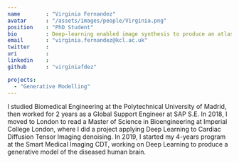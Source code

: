 ```yaml
---
name        : "Virginia Fernandez"
avatar      : "/assets/images/people/Virginia.png"
position    : "PhD Student"
bio         : Deep-learning enabled image synthesis to produce an atlas of the diseased Human Brain
email       : "virginia.fernandez@kcl.ac.uk"
twitter     :
uri         :
linkedin    :
github      : "virginiafdez"

projects:
  - "Generative Modelling"
---
```


I studied Biomedical Engineering at the Polytechnical University of Madrid, then worked for 2 years as a Global Support Engineer at SAP S.E. In 2018, I moved to London to read a Master of Science in Bioengineering at Imperial College London, where I did a project applying Deep Learning to Cardiac Diffusion Tensor Imaging denoising. In 2019, I started my 4-years program at the Smart Medical Imaging CDT, working on Deep Learning to produce a generative model of the diseased human brain.
